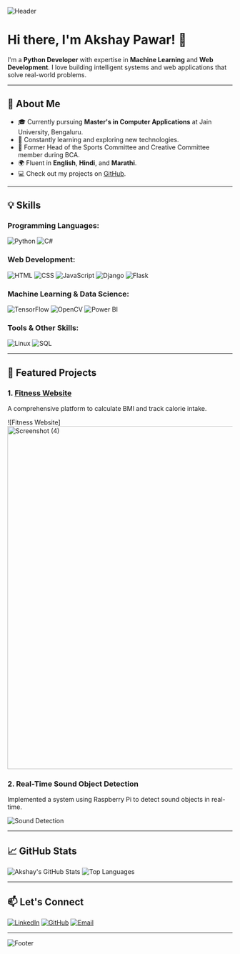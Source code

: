 ![Header](https://user-images.githubusercontent.com/12345678/placeholder-header-image.png)

# Hi there, I'm Akshay Pawar! 👋

I'm a **Python Developer** with expertise in **Machine Learning** and **Web Development**. I love building intelligent systems and web applications that solve real-world problems.

---

## 🚀 About Me

- 🎓 Currently pursuing **Master's in Computer Applications** at Jain University, Bengaluru.
- 🌱 Constantly learning and exploring new technologies.
- 🏅 Former Head of the Sports Committee and Creative Committee member during BCA.
- 🌍 Fluent in **English**, **Hindi**, and **Marathi**.
- 💻 Check out my projects on [GitHub](https://github.com/akshay3627).

---

## 💡 Skills

### Programming Languages:
![Python](https://img.shields.io/badge/-Python-3776AB?style=for-the-badge&logo=python&logoColor=white)
![C#](https://img.shields.io/badge/-C%23-239120?style=for-the-badge&logo=csharp&logoColor=white)

### Web Development:
![HTML](https://img.shields.io/badge/-HTML5-E34F26?style=for-the-badge&logo=html5&logoColor=white)
![CSS](https://img.shields.io/badge/-CSS3-1572B6?style=for-the-badge&logo=css3&logoColor=white)
![JavaScript](https://img.shields.io/badge/-JavaScript-F7DF1E?style=for-the-badge&logo=javascript&logoColor=black)
![Django](https://img.shields.io/badge/-Django-092E20?style=for-the-badge&logo=django&logoColor=white)
![Flask](https://img.shields.io/badge/-Flask-000000?style=for-the-badge&logo=flask&logoColor=white)

### Machine Learning & Data Science:
![TensorFlow](https://img.shields.io/badge/-TensorFlow-FF6F00?style=for-the-badge&logo=tensorflow&logoColor=white)
![OpenCV](https://img.shields.io/badge/-OpenCV-5C3EE8?style=for-the-badge&logo=opencv&logoColor=white)
![Power BI](https://img.shields.io/badge/-Power%20BI-F2C811?style=for-the-badge&logo=powerbi&logoColor=black)

### Tools & Other Skills:
![Linux](https://img.shields.io/badge/-Linux-FCC624?style=for-the-badge&logo=linux&logoColor=black)
![SQL](https://img.shields.io/badge/-SQL-4479A1?style=for-the-badge&logo=postgresql&logoColor=white)

---

## 🌟 Featured Projects

### 1. [Fitness Website](https://github.com/akshay3627/Local-Food-Wastage-Management)
A comprehensive platform to calculate BMI and track calorie intake.

![Fitness Website]<img width="1366" height="768" alt="Screenshot (4)" src="https://github.com/user-attachments/assets/cda68c77-bad2-46a7-9769-44620f121111" />


### 2. Real-Time Sound Object Detection
Implemented a system using Raspberry Pi to detect sound objects in real-time.

![Sound Detection](https://user-images.githubusercontent.com/12345678/placeholder-sound-image.png)

---

## 📈 GitHub Stats

![Akshay's GitHub Stats](https://github-readme-stats.vercel.app/api?username=akshay3627&show_icons=true&theme=radical)
![Top Languages](https://github-readme-stats.vercel.app/api/top-langs/?username=akshay3627&layout=compact&theme=radical)

---

## 📫 Let's Connect

[![LinkedIn](https://img.shields.io/badge/-LinkedIn-0077B5?style=for-the-badge&logo=linkedin&logoColor=white)](https://www.linkedin.com/in/akshaypawar)
[![GitHub](https://img.shields.io/badge/-GitHub-181717?style=for-the-badge&logo=github&logoColor=white)](https://github.com/akshay3627)
[![Email](https://img.shields.io/badge/-Email-D14836?style=for-the-badge&logo=gmail&logoColor=white)](mailto:pawarakshayk15@gmail.com)

---

![Footer](https://user-images.githubusercontent.com/12345678/placeholder-footer-image.png)

